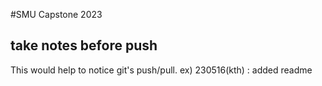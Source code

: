 #SMU Capstone 2023
## take notes before push
This would help to notice git's push/pull.
ex) 230516(kth) : added readme